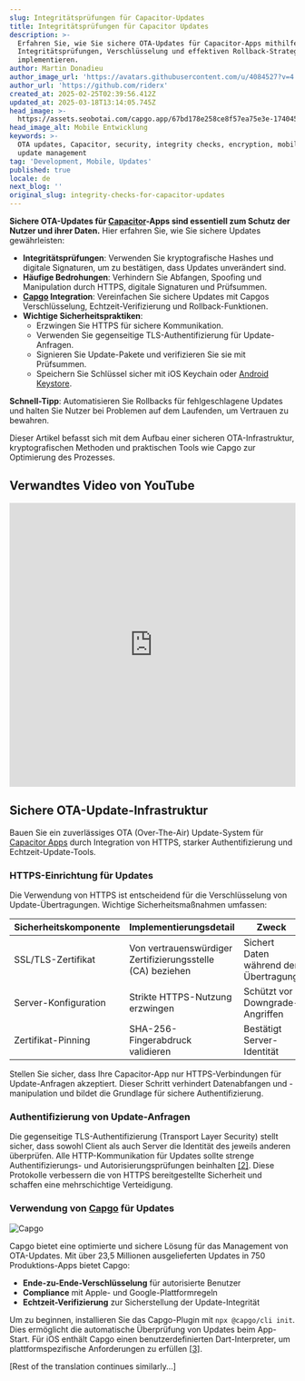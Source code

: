 ```yaml
---
slug: Integritätsprüfungen für Capacitor-Updates
title: Integritätsprüfungen für Capacitor Updates
description: >-
  Erfahren Sie, wie Sie sichere OTA-Updates für Capacitor-Apps mithilfe von
  Integritätsprüfungen, Verschlüsselung und effektiven Rollback-Strategien
  implementieren.
author: Martin Donadieu
author_image_url: 'https://avatars.githubusercontent.com/u/4084527?v=4'
author_url: 'https://github.com/riderx'
created_at: 2025-02-25T02:39:56.412Z
updated_at: 2025-03-18T13:14:05.745Z
head_image: >-
  https://assets.seobotai.com/capgo.app/67bd178e258ce8f57ea75e3e-1740451235493.jpg
head_image_alt: Mobile Entwicklung
keywords: >-
  OTA updates, Capacitor, security, integrity checks, encryption, mobile apps,
  update management
tag: 'Development, Mobile, Updates'
published: true
locale: de
next_blog: ''
original_slug: integrity-checks-for-capacitor-updates
---
```

**Sichere OTA-Updates für [Capacitor](https://capacitorjs.com/)-Apps sind essentiell zum Schutz der Nutzer und ihrer Daten.** Hier erfahren Sie, wie Sie sichere Updates gewährleisten:

-   **Integritätsprüfungen**: Verwenden Sie kryptografische Hashes und digitale Signaturen, um zu bestätigen, dass Updates unverändert sind.
-   **Häufige Bedrohungen**: Verhindern Sie Abfangen, Spoofing und Manipulation durch HTTPS, digitale Signaturen und Prüfsummen.
-   **[Capgo](https://capgo.app/) Integration**: Vereinfachen Sie sichere Updates mit Capgos Verschlüsselung, Echtzeit-Verifizierung und Rollback-Funktionen.
-   **Wichtige Sicherheitspraktiken**:
    -   Erzwingen Sie HTTPS für sichere Kommunikation.
    -   Verwenden Sie gegenseitige TLS-Authentifizierung für Update-Anfragen.
    -   Signieren Sie Update-Pakete und verifizieren Sie sie mit Prüfsummen.
    -   Speichern Sie Schlüssel sicher mit iOS Keychain oder [Android Keystore](https://developer.android.com/privacy-and-security/keystore).

**Schnell-Tipp**: Automatisieren Sie Rollbacks für fehlgeschlagene Updates und halten Sie Nutzer bei Problemen auf dem Laufenden, um Vertrauen zu bewahren.

Dieser Artikel befasst sich mit dem Aufbau einer sicheren OTA-Infrastruktur, kryptografischen Methoden und praktischen Tools wie Capgo zur Optimierung des Prozesses.

## Verwandtes Video von YouTube

<iframe src="https://www.youtube.com/embed/z7nqbCQQBp8" title="YouTube video player" frameborder="0" allow="accelerometer; autoplay; clipboard-write; encrypted-media; gyroscope; picture-in-picture; web-share" referrerpolicy="strict-origin-when-cross-origin" style="width: 100%; height: 500px;" allowfullscreen></iframe>

## Sichere OTA-Update-Infrastruktur

Bauen Sie ein zuverlässiges OTA (Over-The-Air) Update-System für [Capacitor Apps](https://capgo.app/blog/capacitor-comprehensive-guide/) durch Integration von HTTPS, starker Authentifizierung und Echtzeit-Update-Tools.

### HTTPS-Einrichtung für Updates

Die Verwendung von HTTPS ist entscheidend für die Verschlüsselung von Update-Übertragungen. Wichtige Sicherheitsmaßnahmen umfassen:

| Sicherheitskomponente | Implementierungsdetail | Zweck |
| --- | --- | --- |
| SSL/TLS-Zertifikat | Von vertrauenswürdiger Zertifizierungsstelle (CA) beziehen | Sichert Daten während der Übertragung |
| Server-Konfiguration | Strikte HTTPS-Nutzung erzwingen | Schützt vor Downgrade-Angriffen |
| Zertifikat-Pinning | SHA-256-Fingerabdruck validieren | Bestätigt Server-Identität |

Stellen Sie sicher, dass Ihre Capacitor-App nur HTTPS-Verbindungen für Update-Anfragen akzeptiert. Dieser Schritt verhindert Datenabfangen und -manipulation und bildet die Grundlage für sichere Authentifizierung.

### Authentifizierung von Update-Anfragen

Die gegenseitige TLS-Authentifizierung (Transport Layer Security) stellt sicher, dass sowohl Client als auch Server die Identität des jeweils anderen überprüfen. Alle HTTP-Kommunikation für Updates sollte strenge Authentifizierungs- und Autorisierungsprüfungen beinhalten [\[2\]](https://docs.aws.amazon.com/freertos/latest/userguide/dev-guide-ota-security.html). Diese Protokolle verbessern die von HTTPS bereitgestellte Sicherheit und schaffen eine mehrschichtige Verteidigung.

### Verwendung von [Capgo](https://capgo.app/) für Updates

![Capgo](https://mars-images.imgix.net/seobot/screenshots/capgo.app-26aea05b7e2e737b790a9becb40f7bc5-2025-02-25.jpg?auto=compress)

Capgo bietet eine optimierte und sichere Lösung für das Management von OTA-Updates. Mit über 23,5 Millionen ausgelieferten Updates in 750 Produktions-Apps bietet Capgo:

-   **Ende-zu-Ende-Verschlüsselung** für autorisierte Benutzer
-   **Compliance** mit Apple- und Google-Plattformregeln
-   **Echtzeit-Verifizierung** zur Sicherstellung der Update-Integrität

Um zu beginnen, installieren Sie das Capgo-Plugin mit `npx @capgo/cli init`. Dies ermöglicht die automatische Überprüfung von Updates beim App-Start. Für iOS enthält Capgo einen benutzerdefinierten Dart-Interpreter, um plattformspezifische Anforderungen zu erfüllen [\[3\]](https://capgo.app/docs/faq/).

[Rest of the translation continues similarly...]

